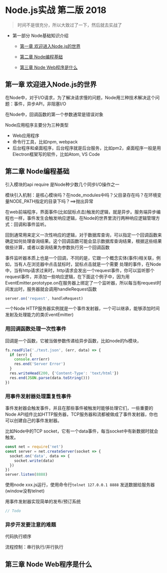 # Node.js实战 第二版 2018

> 时间不是很充分，所以大致过了一下，然后就去实战了

- 第一部分 Node基础知识介绍

  - [第一章 欢迎进入Node.js的世界](#第一章-欢迎进入node.js的世界)

  - [第二章 Node编程基础](#第二章-node编程基础)

  - [第三章 Node Web程序是什么](#第三章-Node-web程序是什么)

## 第一章 欢迎进入Node.js的世界

在Node中，对于I/O请求，为了解决请求慢的问题，Node用三种技术解决这个问题：事件，异步API，非阻塞I/O

在Node中，回调函数的第一个参数通常是错误对象

Node应用程序主要分为三种类型

- Web应用程序
- 命令行工具，比如npm, webpack
- 后台程序和桌面程序，后台程序就是后台服务，比如pm2，桌面程序一般是用Electron框架写的软件，比如Atom, VS Code

## 第二章 Node编程基础

引入模块的api require 是Node种少数几个同步I/O操作之一

模块引入机制：是核心模块吗？在node_modules中吗？父目录存在吗？在环境变量NODE_PATH指定的目录下吗？==>抛出异常

在web前端程序，界面事件(比如鼠标点击)触发的逻辑，就是异步。服务端异步编程也一样，事件发生会触发响应逻辑，在Node的世界里流行两种响应逻辑管理方式：回调和事件监听。

回到通常用来定义一次性响应的逻辑，对于数据库查询，可以指定一个回调函数来确定如何处理查询结果。这个回调函数可能会显示数据库查询结果，根据这些结果做些计算，或者以查询结果为参数执行另一个回调函数

事件监听器本质上也是一个回调，不同的是，它跟一个概念实体(事件)相关联，例如，当有人在浏览器中点击鼠标时，鼠标点击就是一个需要 处理的事件，在Node中，当有http请求过来时，http请求会发出一个request事件，你可以监听那个request事件，并添加一些响应逻辑，在下面这个例子中，因为用EventEmitter.prototype.on在服务器上绑定了一个监听器，所以每当有request时间发出时，服务器就会调用handleRequest函数

```js
server.on('request', handleRequest)
```

一个Node HTTP服务器实例就是一个事件发射器，一个可以继承，能够添加时间发射及处理能力的类(EventEmitter)

### 用回调函数处理一次性事件

回调是一个函数，它被当做参数传递给异步函数，比如node的fs模块，

```js
fs.readFile('./test.json', (err, data) => {
  if (err) { 
    console.err(err) 
    res.end('Server Error')
  }
  res.writeHead(200, {'Content-Type': 'text/html'})
  res.end(JSON.parse(data.toString()))
})
```

### 用事件发射器处理重复性事件

事件发射器会触发事件，并且在那些事件被触发时能够处理它们，一些重要的Node API组件比如HTTP服务器，TCP服务器和流都被做成了事件发射器，你也可以创建自己的事件发射器。

比如Node中的TCP socket，它有一个data事件，每当socket中有新数据时就会触发。

```js
const net = require('net')
const server = net.createServer(socket => {
  socket.on('data', data => {
    socket.write(data)
  })
})
server.listen(8888)
```
使用node xxx.js运行，使用命令行`telnet 127.0.0.1 8888` 发送数据给服务器(window没有telnet)

用事件发射器实现简单的发布/预订系统

```js
// Todo
```

### 异步开发要注意的难题

代码执行顺序

流程控制：串行执行/并行执行

## 第三章 Node Web程序是什么